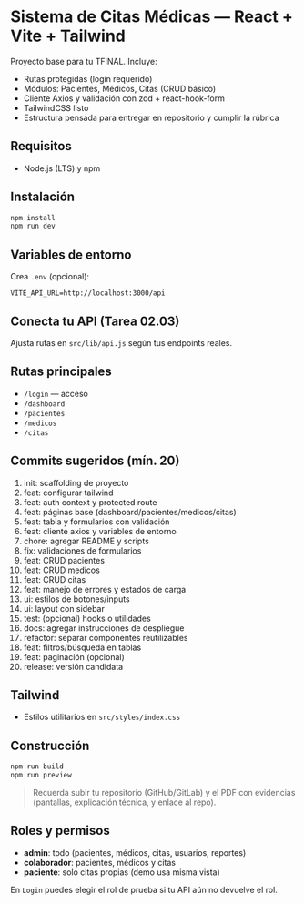 # Sistema de Citas Médicas — React + Vite + Tailwind

Proyecto base para tu TFINAL. Incluye:
- Rutas protegidas (login requerido)
- Módulos: Pacientes, Médicos, Citas (CRUD básico)
- Cliente Axios y validación con zod + react-hook-form
- TailwindCSS listo
- Estructura pensada para entregar en repositorio y cumplir la rúbrica

## Requisitos
- Node.js (LTS) y npm

## Instalación
```bash
npm install
npm run dev
```

## Variables de entorno
Crea `.env` (opcional):
```
VITE_API_URL=http://localhost:3000/api
```

## Conecta tu API (Tarea 02.03)
Ajusta rutas en `src/lib/api.js` según tus endpoints reales.

## Rutas principales
- `/login` — acceso
- `/dashboard`
- `/pacientes`
- `/medicos`
- `/citas`

## Commits sugeridos (mín. 20)
1. init: scaffolding de proyecto
2. feat: configurar tailwind
3. feat: auth context y protected route
4. feat: páginas base (dashboard/pacientes/medicos/citas)
5. feat: tabla y formularios con validación
6. feat: cliente axios y variables de entorno
7. chore: agregar README y scripts
8. fix: validaciones de formularios
9. feat: CRUD pacientes
10. feat: CRUD medicos
11. feat: CRUD citas
12. feat: manejo de errores y estados de carga
13. ui: estilos de botones/inputs
14. ui: layout con sidebar
15. test: (opcional) hooks o utilidades
16. docs: agregar instrucciones de despliegue
17. refactor: separar componentes reutilizables
18. feat: filtros/búsqueda en tablas
19. feat: paginación (opcional)
20. release: versión candidata

## Tailwind
- Estilos utilitarios en `src/styles/index.css`

## Construcción
```bash
npm run build
npm run preview
```

> Recuerda subir tu repositorio (GitHub/GitLab) y el PDF con evidencias (pantallas, explicación técnica, y enlace al repo).


## Roles y permisos
- **admin**: todo (pacientes, médicos, citas, usuarios, reportes)
- **colaborador**: pacientes, médicos y citas
- **paciente**: solo citas propias (demo usa misma vista)

En `Login` puedes elegir el rol de prueba si tu API aún no devuelve el rol.
